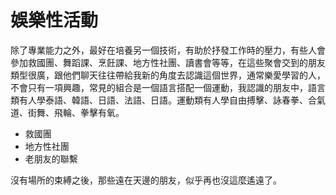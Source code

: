 # 娛樂性活動

除了專業能力之外，最好在培養另一個技術，有助於抒發工作時的壓力，有些人會參加救國團、舞蹈課、烹飪課、地方性社團、讀書會等等，在這些聚會交到的朋友類型很廣，跟他們聊天往往帶給我新的角度去認識這個世界，通常樂愛學習的人，不會只有一項興趣，常見的組合是一個語言搭配一個運動，我認識的朋友中，語言類有人學泰語、韓語、日語、法語、日語。運動類有人學自由搏擊、詠春拳、合氣道、街舞、飛輪、拳擊有氧。

* 救國團
* 地方性社團
* 老朋友的聯繫

沒有場所的束縛之後，那些遠在天邊的朋友，似乎再也沒這麼遙遠了。
